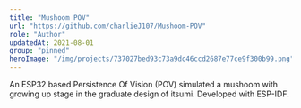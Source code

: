 ```yaml
---
title: "Mushoom POV"
url: "https://github.com/charlieJ107/Mushoom-POV"
role: "Author"
updatedAt: 2021-08-01
group: "pinned"
heroImage: "/img/projects/737027bed93c73a9dc46ccd2687e77ce9f300b99.png"
---
```


An ESP32 based Persistence Of Vision (POV) simulated a mushoom with growing up stage in the graduate design of itsumi. Developed with ESP-IDF.